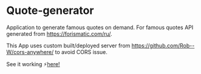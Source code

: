 # Quote-generator
Application to generate famous quotes  on demand.
For famous quotes API generated from https://forismatic.com/ru/.

This App uses custom built/deployed server from https://github.com/Rob--W/cors-anywhere/ to avoid CORS issue.

See it working  ⚡[here!](https://khaliljammazi.github.io/Quote-generator/)
